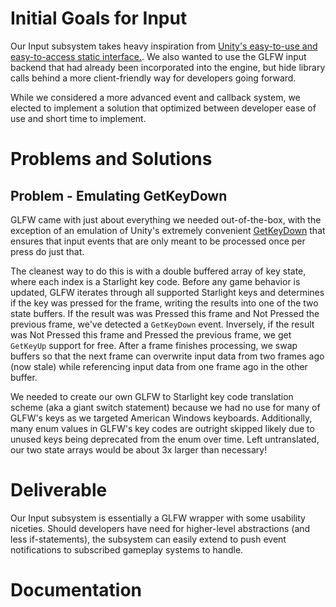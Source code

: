 # Initial Goals for Input 

Our Input subsystem takes heavy inspiration from [Unity's easy-to-use and easy-to-access static interface.](https://docs.unity3d.com/ScriptReference/Input.html). We also wanted to use the GLFW input backend that had already been incorporated into the engine, but hide library calls behind a more client-friendly way for developers going forward.

While we considered a more advanced event and callback system, we elected to implement a solution that optimized between developer ease of use and short time to implement.

# Problems and Solutions

## Problem - Emulating GetKeyDown

GLFW came with just about everything we needed out-of-the-box, with the exception of an emulation of Unity's extremely convenient [GetKeyDown](https://docs.unity3d.com/ScriptReference/Input.GetKeyDown.html) that ensures that input events that are only meant to be processed once per press do just that.

The cleanest way to do this is with a double buffered array of key state, where each index is a Starlight key code. Before any game behavior is updated, GLFW iterates through all supported Starlight keys and determines if the key was pressed for the frame, writing the results into one of the two state buffers. If the result was was Pressed this frame and Not Pressed the previous frame, we've detected a `GetKeyDown` event. Inversely, if the result was Not Pressed this frame and Pressed the previous frame, we get `GetKeyUp` support for free. After a frame finishes processing, we swap buffers so that the next frame can overwrite input data from two frames ago (now stale) while referencing input data from one frame ago in the other buffer.

We needed to create our own GLFW to Starlight key code translation scheme (aka a giant switch statement) because we had no use for many of GLFW's keys as we targeted American Windows keyboards. Additionally, many enum values in GLFW's key codes are outright skipped likely due to unused keys being deprecated from the enum over time. Left untranslated, our two state arrays would be about 3x larger than necessary!

# Deliverable

Our Input subsystem is essentially a GLFW wrapper with some usability niceties. Should developers have need for higher-level abstractions (and less if-statements), the subsystem can easily extend to push event notifications to subscribed gameplay systems to handle.

# Documentation